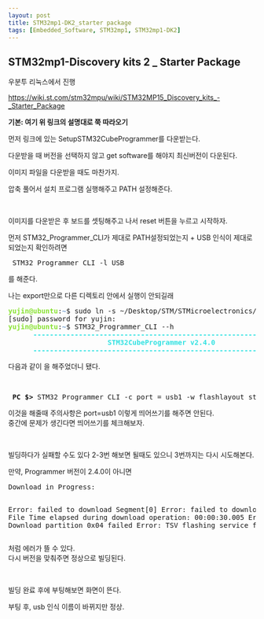 ```yaml
---
layout: post
title: STM32mp1-DK2_starter package
tags: [Embedded_Software, STM32mp1, STM32mp1-DK2]
---
```


## STM32mp1-Discovery kits 2 _ Starter Package
<p>우분투 리눅스에서 진행</p>

<p><a href="https://wiki.st.com/stm32mpu/wiki/STM32MP15_Discovery_kits_-_Starter_Package">https://wiki.st.com/stm32mpu/wiki/STM32MP15_Discovery_kits_-_Starter_Package</a></p> 
<p><strong>기본:&nbsp;여기 위 링크의 설명대로 쭉 따라오기</strong></p> <p>먼저 링크에 있는 SetupSTM32CubeProgrammer를 다운받는다.</p> 
<p>다운받을 때 버전을 선택하지 않고 get software를 해야지 최신버전이 다운된다.</p> <p>이미지 파일을 다운받을 때도 마찬가지.</p> 
<p>압축 풀어서 설치 프로그램 실행해주고 PATH 설정해준다.</p> <p>&nbsp;</p> <p>이미지를 다운받은 후 보드를 셋팅해주고 나서 reset 버튼을 누르고 시작하자.</p> 
<p>먼저 STM32_Programmer_CLI가 제대로 PATH설정되었는지 + USB 인식이 제대로 되었는지 확인하려면</p> <pre> STM32_Programmer_CLI -l USB </pre> <p>를 해준다.</p>
<p>나는 export만으로 다른 디렉토리 안에서 실행이 안되길래
  <pre><font color="#8AE234"><b>yujin@ubuntu</b></font>:<font color="#729FCF"><b>~</b></font>$ sudo ln -s ~/Desktop/STM/STMicroelectronics/STM32Cube/STM32CubeProgrammer/bin/STM32_Programmer_CLI /bin/STM32_Programmer_CLI
[sudo] password for yujin: 
<font color="#8AE234"><b>yujin@ubuntu</b></font>:<font color="#729FCF"><b>~</b></font>$ STM32_Programmer_CLI --h
<font color="#34E2E2"><b>      -------------------------------------------------------------------</b></font>
<font color="#34E2E2"><b>                        STM32CubeProgrammer v2.4.0                  </b></font>
<font color="#34E2E2"><b>      -------------------------------------------------------------------</b></font></pre>
다음과 같이 <script>
ln -s <해당 디렉토리>/STM32_Programmer_CLI /bin/STM32_Programmer_CLI 
  </script>
을 해주었더니 됐다.</p>
<p>&nbsp;</p> 
<pre> <strong>PC $&gt;</strong> STM32_Programmer_CLI -c port = usb1 -w flashlayout_st-image-weston / FlashLayout_sdcard_stm32mp157c-dk2-trusted.tsv</pre> 
<p>이것을 해줄때 주의사항은 port=usb1 이렇게 띄어쓰기를 해주면 안된다.<br> 중간에 문제가 생긴다면 띄어쓰기를 체크해보자.</p> <p>&nbsp;</p> 
<p>빌딩하다가 실패할 수도 있다 2-3번 해보면 될때도 있으니 3번까지는 다시 시도해본다.</p> 
<p>만약, Programmer 버전이 2.4.0이 아니면
<pre>Download in Progress:

Error: failed to download Segment[0]
Error: failed to download the File
Time elapsed during download operation: 00:00:30.005
Error: Download partition 0x04 failed
Error: TSV flashing service failed
</pre>
처럼 에러가 뜰 수 있다.<br> 다시 버전을 맞춰주면 정상으로 빌딩된다.</p>
<p>&nbsp;</p> <p>빌딩 완료 후에 부팅해보면 화면이 뜬다.</p> 
<p>부팅 후, usb 인식 이름이 바뀌지만 정상.</p>
